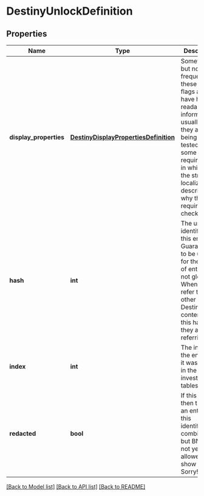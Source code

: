 # DestinyUnlockDefinition

## Properties
Name | Type | Description | Notes
------------ | ------------- | ------------- | -------------
**display_properties** | [**DestinyDisplayPropertiesDefinition**](DestinyDisplayPropertiesDefinition.md) | Sometimes, but not frequently, these unlock flags also have human readable information: usually when they are being directly tested for some requirement, in which case the string is a localized description of why the requirement check failed. | [optional] 
**hash** | **int** | The unique identifier for this entity. Guaranteed to be unique for the type of entity, but not globally.  When entities refer to each other in Destiny content, it is this hash that they are referring to. | [optional] 
**index** | **int** | The index of the entity as it was found in the investment tables. | [optional] 
**redacted** | **bool** | If this is true, then there is an entity with this identifier/type combination, but BNet is not yet allowed to show it. Sorry! | [optional] 

[[Back to Model list]](../README.md#documentation-for-models) [[Back to API list]](../README.md#documentation-for-api-endpoints) [[Back to README]](../README.md)


